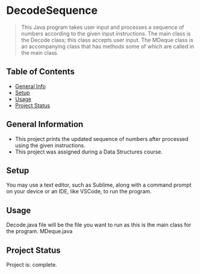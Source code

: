 # DecodeSequence
> This Java program takes user input and processes a sequence of numbers according to the given input instructions. The main class is the Decode class; this class accepts user input. The MDeque class is an accompanying class that has methods some of which are called in the main class. 

## Table of Contents
* [General Info](#general-information)
* [Setup](#setup)
* [Usage](#usage)
* [Project Status](#project-status)


## General Information
- This project prints the updated sequence of numbers after processed using the given instructions.  
- This project was assigned during a Data Structures course.

## Setup
You may use a text editor, such as Sublime, along with a command prompt on your device or an IDE, like VSCode, to run the program.

## Usage
Decode.java file will be the file you want to run as this is the main class for the program.
MDeque.java

## Project Status
Project is: complete.
